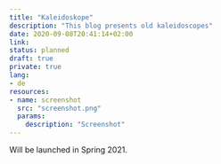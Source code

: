 ```yaml
---
title: "Kaleidoskope"
description: "This blog presents old kaleidoscopes"
date: 2020-09-08T20:41:14+02:00
link:
status: planned
draft: true
private: true
lang:
- de
resources:
- name: screenshot
  src: "screenshot.png"
  params:
    description: "Screenshot"
---
```

Will be launched in Spring 2021.
